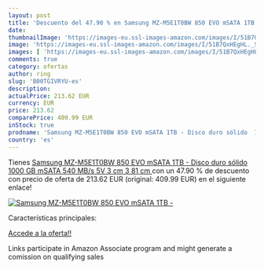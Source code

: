 ```yaml
---
layout: post
title: 'Descuento del 47.90 % en Samsung MZ-M5E1T0BW 850 EVO mSATA 1TB - '
date: 
thumbnailImage: 'https://images-eu.ssl-images-amazon.com/images/I/51B7QxHEgHL._SL200_.jpg'
image: 'https://images-eu.ssl-images-amazon.com/images/I/51B7QxHEgHL._SL200_.jpg'
images: [ 'https://images-eu.ssl-images-amazon.com/images/I/51B7QxHEgHL._SL200_.jpg' ]
comments: true
category: ofertas
author: ring
slug: 'B00TGIVRYU-es'
description:
actualPrice: 213.62 EUR
currency: EUR
price: 213.62
comparePrice: 409.99 EUR
inStock: true
prodname: 'Samsung MZ-M5E1T0BW 850 EVO mSATA 1TB - Disco duro sólido  1000 GB  mSATA  540 MB/s  5V  3 cm  3 81 cm '
country: 'es'
---
```


Tienes [Samsung MZ-M5E1T0BW 850 EVO mSATA 1TB - Disco duro sólido  1000 GB  mSATA  540 MB/s  5V  3 cm  3 81 cm ](https://www.amazon.es/dp/B00TGIVRYU/?tag=tolees-21) con un 47.90 % de descuento con precio de oferta de 213.62 EUR (original: 409.99 EUR) en el siguiente enlace!

[![Samsung MZ-M5E1T0BW 850 EVO mSATA 1TB - ](https://images-eu.ssl-images-amazon.com/images/I/51B7QxHEgHL._SL200_.jpg)](https://www.amazon.es/dp/B00TGIVRYU/?tag=tolees-21)

Características principales:


[Accede a la oferta!!](https://www.amazon.es/dp/B00TGIVRYU/?tag=tolees-21)

Links participate in Amazon Associate program and might generate a comission on qualifying sales


